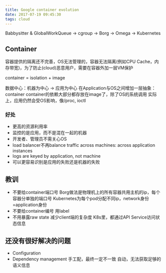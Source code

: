```yaml
---
title: Google container evolution
date: 2017-07-19 09:45:30
tags: cloud
---
```


Babbysitter & GlobalWorkQueue -> cgroup -> Borg -> Omega -> Kubernetes

## Container

容器提供的隔离还不完善，OS无法管理的，容器无法隔离(例如CPU Cache，内存带宽)，为了防止(cloud)恶意用户，需要在容器外加一层VM保护

container = isolation + image

数据中心：机器为中心 -> 应用为中心
在Application与OS之间增加一层抽象：container
container的依赖大部分都存放在image了，除了OS的系统调用
实际上，应用仍然会受OS影响，像/proc, ioctl

### 好处

- 更高的资源利用率
- 监控的是应用，而不是混在一起的机器
- 开发者、管理员不需关心OS
- load balancer不再balance traffic across machines: across application instances
- logs are keyed by application, not machine
- 可以更容易识别是应用的失败还是机器的失败

## 教训

- 不要给container端口号
  Borg做法是物理机上的所有容器共用主机的ip，每个容器分单独的端口号
  Kubernetes为每个pod分配不同ip，network身份=application身份
- 不要给container编号
  用label
- 不用暴露raw state
  减少client端的复杂度
  K8s里，都通过API Service访问状态信息

## 还没有很好解决的问题

- Configuration
- Dependency management
  手工配，最终一定不一致
  自动，无法获取足够的语义信息
